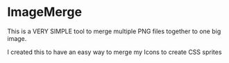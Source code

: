 # ImageMerge
This is a VERY SIMPLE tool to merge multiple PNG files together to one big image.

I created this to have an easy way to merge my Icons to create CSS sprites
